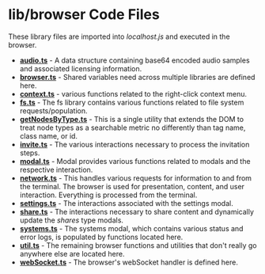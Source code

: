 # lib/browser Code Files
These library files are imported into *localhost.js* and executed in the browser.

* **[audio.ts](audio.ts)**                   - A data structure containing base64 encoded audio samples and associated licensing information.
* **[browser.ts](browser.ts)**               - Shared variables need across multiple libraries are defined here.
* **[context.ts](context.ts)**               - various functions related to the right-click context menu.
* **[fs.ts](fs.ts)**                         - The fs library contains various functions related to file system requests/population.
* **[getNodesByType.ts](getNodesByType.ts)** - This is a single utility that extends the DOM to treat node types as a searchable metric no differently than tag name, class name, or id.
* **[invite.ts](invite.ts)**                 - The various interactions necessary to process the invitation steps.
* **[modal.ts](modal.ts)**                   - Modal provides various functions related to modals and the respective interaction.
* **[network.ts](network.ts)**               - This handles various requests for information to and from the terminal.  The browser is used for presentation, content, and user interaction.  Everything is processed from the terminal.
* **[settings.ts](settings.ts)**             - The interactions associated with the settings modal.
* **[share.ts](share.ts)**                   - The interactions necessary to share content and dynamically update the *shares* type modals.
* **[systems.ts](systems.ts)**               - The systems modal, which contains various status and error logs, is populated by functions located here.
* **[util.ts](util.ts)**                     - The remaining browser functions and utilities that don't really go anywhere else are located here.
* **[webSocket.ts](webSocket.ts)**           - The browser's webSocket handler is defined here.